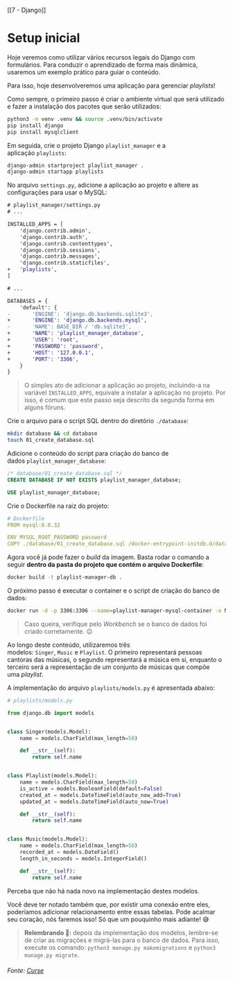 [[7 - Django]]

# Setup inicial

Hoje veremos como utilizar vários recursos legais do Django com formulários. Para conduzir o aprendizado de forma mais dinâmica, usaremos um exemplo prático para guiar o conteúdo.

Para isso, hoje desenvolveremos uma aplicação para gerenciar _playlists_!

Como sempre, o primeiro passo é criar o ambiente virtual que será utilizado e fazer a instalação dos pacotes que serão utilizados:

```bash
python3 -m venv .venv && source .venv/bin/activate
pip install django
pip install mysqlclient
```

Em seguida, crie o projeto Django `playlist_manager` e a aplicação `playlists`:

```bash
django-admin startproject playlist_manager .
django-admin startapp playlists
```

No arquivo `settings.py`, adicione a aplicação ao projeto e altere as configurações para usar o MySQL:

```diff
# playlist_manager/settings.py
# ...

INSTALLED_APPS = [
    'django.contrib.admin',
    'django.contrib.auth',
    'django.contrib.contenttypes',
    'django.contrib.sessions',
    'django.contrib.messages',
    'django.contrib.staticfiles',
+   'playlists',
]

# ...

DATABASES = {
    'default': {
-       'ENGINE': 'django.db.backends.sqlite3',
+       'ENGINE': 'django.db.backends.mysql',
-       'NAME': BASE_DIR / 'db.sqlite3',
+       'NAME': 'playlist_manager_database',
+       'USER': 'root',
+       'PASSWORD': 'password',
+       'HOST': '127.0.0.1',
+       'PORT': '3306',
    }
}
```

> O simples ato de adicionar a aplicação ao projeto, incluindo-a na variável `INSTALLED_APPS`, equivale a instalar a aplicação no projeto. Por isso, é comum que este passo seja descrito da segunda forma em alguns fóruns.

Crie o arquivo para o script SQL dentro do diretório `./database`:

```bash
mkdir database && cd database
touch 01_create_database.sql
```

Adicione o conteúdo do script para criação do banco de dados `playlist_manager_database`:

```sql
/* database/01_create_database.sql */
CREATE DATABASE IF NOT EXISTS playlist_manager_database;

USE playlist_manager_database;
```

Crie o Dockerfile na raiz do projeto:

```yaml
# Dockerfile
FROM mysql:8.0.32

ENV MYSQL_ROOT_PASSWORD password
COPY ./database/01_create_database.sql /docker-entrypoint-initdb.d/data.sql01
```

Agora você já pode fazer o _build_ da imagem. Basta rodar o comando a seguir **dentro da pasta do projeto que contém o arquivo Dockerfile**:

```bash
docker build -t playlist-manager-db .
```

O próximo passo é executar o container e o script de criação do banco de dados:

```bash
docker run -d -p 3306:3306 --name=playlist-manager-mysql-container -e MYSQL_ROOT_PASSWORD=password -e MYSQL_DATABASE=playlist_manager_database playlist-manager-db
```

> Caso queira, verifique pelo _Workbench_ se o banco de dados foi criado corretamente. 😉

Ao longo deste conteúdo, utilizaremos três modelos: `Singer`, `Music` e `Playlist`. O primeiro representará pessoas cantoras das músicas, o segundo representará a música em si, enquanto o terceiro será a representação de um conjunto de músicas que compõe uma _playlist_.

A implementação do arquivo `playlists/models.py` é apresentada abaixo:

```python
# playlists/models.py

from django.db import models


class Singer(models.Model):
    name = models.CharField(max_length=50)

    def __str__(self):
        return self.name


class Playlist(models.Model):
    name = models.CharField(max_length=50)
    is_active = models.BooleanField(default=False)
    created_at = models.DateTimeField(auto_now_add=True)
    updated_at = models.DateTimeField(auto_now=True)

    def __str__(self):
        return self.name


class Music(models.Model):
    name = models.CharField(max_length=50)
    recorded_at = models.DateField()
    length_in_seconds = models.IntegerField()

    def __str__(self):
        return self.name
```

Perceba que não há nada novo na implementação destes modelos.

Você deve ter notado também que, por existir uma conexão entre eles, poderíamos adicionar relacionamento entre essas tabelas. Pode acalmar seu coração, nós faremos isso! Só que um pouquinho mais adiante! 😅

> **Relembrando 🧠:** depois da implementação dos modelos, lembre-se de criar as migrações e migrá-las para o banco de dados. Para isso, execute os comando: `python3 manage.py makemigrations` e `python3 manage.py migrate`.

###### Fonte: [Curse](https://app.betrybe.com/learn/course/5e938f69-6e32-43b3-9685-c936530fd326/module/3d93d491-e3ed-409f-bdb6-3a5dcd11f8d2/section/d6669182-df2d-4db1-a5c3-ee927fee22d7/day/af829dac-8a8e-40e3-86b9-d39072392aa6/lesson/8a15314c-3669-4b65-b9a0-e1acd56878ef)
